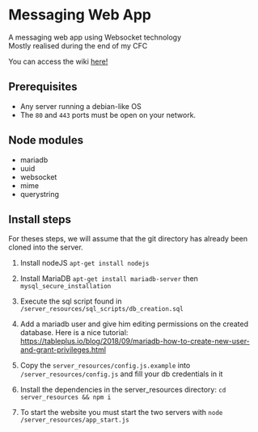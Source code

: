 # Messaging Web App
A messaging web app using Websocket technology  
Mostly realised during the end of my CFC

You can access the wiki [here!](https://github.com/nicolas-maitre/web_messaging/wiki)

## Prerequisites
- Any server running a debian-like OS
- The `80` and `443` ports must be open on your network.

## Node modules
- mariadb
- uuid
- websocket
- mime
- querystring

## Install steps
For theses steps, we will assume that the git directory has already been cloned into the server.
1. Install nodeJS `apt-get install nodejs`

2. Install MariaDB `apt-get install mariadb-server` then `mysql_secure_installation`

3. Execute the sql script found in `/server_resources/sql_scripts/db_creation.sql`

4. Add a mariadb user and give him editing permissions on the created database. Here is a nice tutorial: https://tableplus.io/blog/2018/09/mariadb-how-to-create-new-user-and-grant-privileges.html

5. Copy the `server_resources/config.js.example` into `/server_resources/config.js` and fill your db credentials in it

6. Install the dependencies in the server_resources directory: `cd server_resources && npm i`

7. To start the website you must start the two servers with `node /server_resources/app_start.js`
